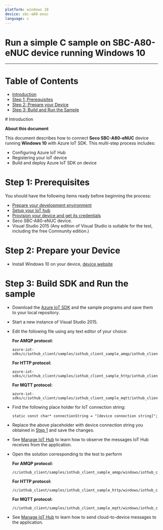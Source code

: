```yaml
---
platform: windows 10
device: sbc-a80-enuc
language: c
---
```


Run a simple C sample on SBC-A80-eNUC device running Windows 10
===
---

# Table of Contents

-   [Introduction](#Introduction)
-   [Step 1: Prerequisites](#Prerequisites)
-   [Step 2: Prepare your Device](#PrepareDevice)
-   [Step 3: Build and Run the Sample](#Build)

<a name="Introduction"/>
# Introduction

**About this document**

This document describes how to connect **Seco SBC-A80-eNUC** device running **Windows 10** with Azure IoT SDK. This multi-step process includes:
-   Configuring Azure IoT Hub
-   Registering your IoT device
-   Build and deploy Azure IoT SDK on device

<a name="Prerequisites"></a>
# Step 1: Prerequisites

You should have the following items ready before beginning the process:

-   [Prepare your development environment][setup-devbox-windows]
-   [Setup your IoT hub][lnk-setup-iot-hub]
-   [Provision your device and get its credentials][lnk-manage-iot-hub]
-   Seco SBC-A80-eNUC device.
-   Visual Studio 2015 (Any edition of Visual Studio is suitable for the test, including the free Community edition.)

<a name="PrepareDevice"></a>
# Step 2: Prepare your Device

-   Install Windows 10 on your device, [device website](http://www.seco.com/prods/it/category/single-board-computer/sbc-a80-enuc.html)

<a name="Build"></a>
# Step 3: Build SDK and Run the sample

-   Download the [Azure IoT SDK](https://github.com/Azure/azure-iot-sdks) and the sample programs and save them to your local repository.

-   Start a new instance of Visual Studio 2015.

-   Edit the following file using any text editor of your choice:
  
    **For AMQP protocol:**

        azure-iot-sdks/c/iothub_client/samples/iothub_client_sample_amqp/iothub_client_sample_amqp.c
  
    **For HTTP protocol:**

        azure-iot-sdks/c/iothub_client/samples/iothub_client_sample_http/iothub_client_sample_http.c
	
    **For MQTT protocol:**
		
        azure-iot-sdks/c/iothub_client/samples/iothub_client_sample_mqtt/iothub_client_sample_mqtt.c

-   Find the following place holder for IoT connection string:

        static const char* connectionString = "[device connection string]";

-   Replace the above placeholder with device connection string you obtained in [Step 1](#Prerequisites) and save the changes.

-   See [Manage IoT Hub][lnk-manage-iot-hub] to learn how to observe the messages IoT Hub receives from the application.

-   Open the solution corresponding to the test to perform

    **For AMQP protocol:**

        /c/iothub_client/samples/iothub_client_sample_amqp/windows/iothub_client_sample_amqp.sln
  
    **For HTTP protocol:**

        /c/iothub_client/samples/iothub_client_sample_http/windows/iothub_client_sample_http.sln
	
    **For MQTT protocol:**
		
        /c/iothub_client/samples/iothub_client_sample_mqtt/windows/iothub_client_sample_mqtt.sln

-   See [Manage IoT Hub][lnk-manage-iot-hub] to learn how to send cloud-to-device messages to the application.

[setup-devbox-windows]: https://github.com/Azure/azure-iot-sdk-c/blob/master/doc/devbox_setup.md
[lnk-setup-iot-hub]: ../setup_iothub.md
[lnk-manage-iot-hub]: ../manage_iot_hub.md
